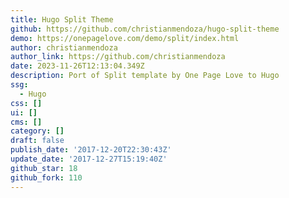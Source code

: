 ```yaml
---
title: Hugo Split Theme
github: https://github.com/christianmendoza/hugo-split-theme
demo: https://onepagelove.com/demo/split/index.html
author: christianmendoza
author_link: https://github.com/christianmendoza
date: 2023-11-26T12:13:04.349Z
description: Port of Split template by One Page Love to Hugo
ssg:
  - Hugo
css: []
ui: []
cms: []
category: []
draft: false
publish_date: '2017-12-20T22:30:43Z'
update_date: '2017-12-27T15:19:40Z'
github_star: 18
github_fork: 110
---
```

